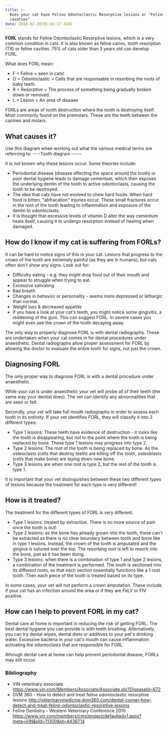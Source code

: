 ```yaml
---
title: >-
  Does your cat have Feline Odontoclastic Resorptive lesions or "Feline
  cavaties"
date: 2018-02-28T05:41:17.410Z
---
```

**FORL** stands for Feline Odontoclastic Resorptive lesions, which is a very common condition in cats. It is also known as feline caries, tooth resorption (TR) or feline cavities. 75% of cats older than 3 years old can develop FORL.

What does FORL mean:

* F = Feline = seen in cats! 
* O = Odontoclastic = Cells that are responsable in resorbing the roots of baby teeth.
* R = Resorptive = The process of something being gradually broken down or removed. 
* L = Lesion = An area of disease

FORLs are areas of tooth destruction where the tooth is destroying itself. Most commonly found on the premolars. These are the teeth between the canines and molars.

## What causes it?

Use this diagram when working out what the various medical terms are referrring to:
----Tooth diagram -----

It is not known why these lesions occur. Some theories include:

* Periodontal disease (disease affecting the space around the tooth) or poor dental hygiene leads to damage cementum, which then exposes the underlying dentin of the tooth to active odontoclasts, causing the tooth to be destroyed.
* The idea that cats have not evolved to chew hard foods. When hard food is bitten, "abfracation" injuries occur. These small fractures occur in the root of the tooth leading to inflammation and exposure of the dentin to odontoclasts. 
* It is thought that excessive levels of vitamin D alter the way cementum heals itself, causing it to undergo resorption instead of healing when damaged.

## How do I know if my cat is suffering from FORLs?

It can be hard to notice signs of this in your cat. Lesions that progress to the crown of the tooth are extremely painful (as they are in humans), but cats often don't show any signs. Look out for:

* Difficulty eating - e.g. they might drop food out of their mouth and appear to struggle when trying to eat.
* Excessive salivating
* Bad breath
* Changes in behavior or personality - seems more depressed or lethargic than normal. 
* Weight loss & decreased appetite
* If you have a look at your cat's teeth, you might notice some gingivitis, a reddening of the gum. This can suggest FORL. In severe cases you might even see the crown of the tooth decaying away.

The only way to properly diagnose FORL is with dental radiographs. These are undertaken when your cat comes in for dental procedures under anaesthetic. Dental radiographs allow proper assessment for FORL by allowing the doctor to evaluate the entire tooth for signs, not just the crown.

## Diagnosing FORL

The only proper way to diagnose FORL is with a dental procedure under anaesthetic.


While your cat is under anaesthetic your vet will probe all of their teeth (the same way your dentist does). The vet can identify any abnormalities that are seen or felt.

Secondly, your vet will take full mouth radiographs in order to assess each tooth in its entirety. If your vet identifies FORL, they will classify it into 3 different types:

* Type 1 lesions: These teeth have evidence of destruction - it looks like the tooth is disappearing, but not to the point where the tooth is being replaced by bone. These type 1 lesions may progress into type 2. 
* Type 2 lesions: The root of the tooth is being replaced by bone. As the osteoclasts (cells that destroy teeth) are killing off the tooth, osteoblasts (cells that make bone) are laying down new bone.
* Type 3 lesions are when one root is type 2, but the rest of the tooth is type 1. 

It is important that your vet distinguishes between these two different types of lesions because the treatment for each type is very different!

## How is it treated?

The treatment for the different types of FORL is very different.

* Type 1 lesions: treated by extraction. There is no more source of pain once the tooth is out! 
* Type 2 lesions: as the bone has already grown into the tooth, these can't be extracted as there is no clear boundary between tooth and bone like in type 1 lesions. Instead, the crown of the tooth is amputated and the gingiva is sutured over the top. The resorbing root is left to resorb into the bone, just as it has been doing.
* Type 3 lesions: when there is a combination of type 1 and type 2 lesions, a combination of the treatment is performed. The tooth is sectioned into its different roots, so that each section essentially functions like a 1 root tooth. Then each piece of the tooth is treated based on its type.

In some cases, your vet will not perform a crown amputation. These include if your cat has an infection around the area or if they are FeLV or FIV positive. 

## How can I help to prevent FORL in my cat?

Dental care at home is important in reducing the risk of getting FORL. The best dental hygiene you can provide is with teeth brushing. Alternatively, you can try dental wipes, dental diets or additives to your pet's drinking water.
Excessive bacteria in your cat's mouth can cause inflammation activating the odontoclasts that are responsible for FORL. 

Athough dental care at home can help prevent periodontal disease, FORLs may still occur.

### Bibliography

* VIN veterinary associate  https://www.vin.com/Members/Associate/Associate.plx?DiseaseId=672
* DVM 360 - How to detect and treat feline odontoclastic resorptive lesions http://veterinarymedicine.dvm360.com/dental-corner-how-detect-and-treat-feline-odontoclastic-resorptive-lesions
* Feline Dentistry - Western Veterinary Conference 2010 https://www.vin.com/members/cms/project/defaultadv1.aspx?meta=VIN&pId=11300&id=4438714
